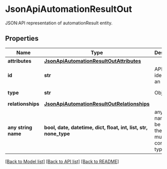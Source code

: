 # JsonApiAutomationResultOut

JSON:API representation of automationResult entity.

## Properties
Name | Type | Description | Notes
------------ | ------------- | ------------- | -------------
**attributes** | [**JsonApiAutomationResultOutAttributes**](JsonApiAutomationResultOutAttributes.md) |  | 
**id** | **str** | API identifier of an object | 
**type** | **str** | Object type | defaults to "automationResult"
**relationships** | [**JsonApiAutomationResultOutRelationships**](JsonApiAutomationResultOutRelationships.md) |  | [optional] 
**any string name** | **bool, date, datetime, dict, float, int, list, str, none_type** | any string name can be used but the value must be the correct type | [optional]

[[Back to Model list]](../README.md#documentation-for-models) [[Back to API list]](../README.md#documentation-for-api-endpoints) [[Back to README]](../README.md)


